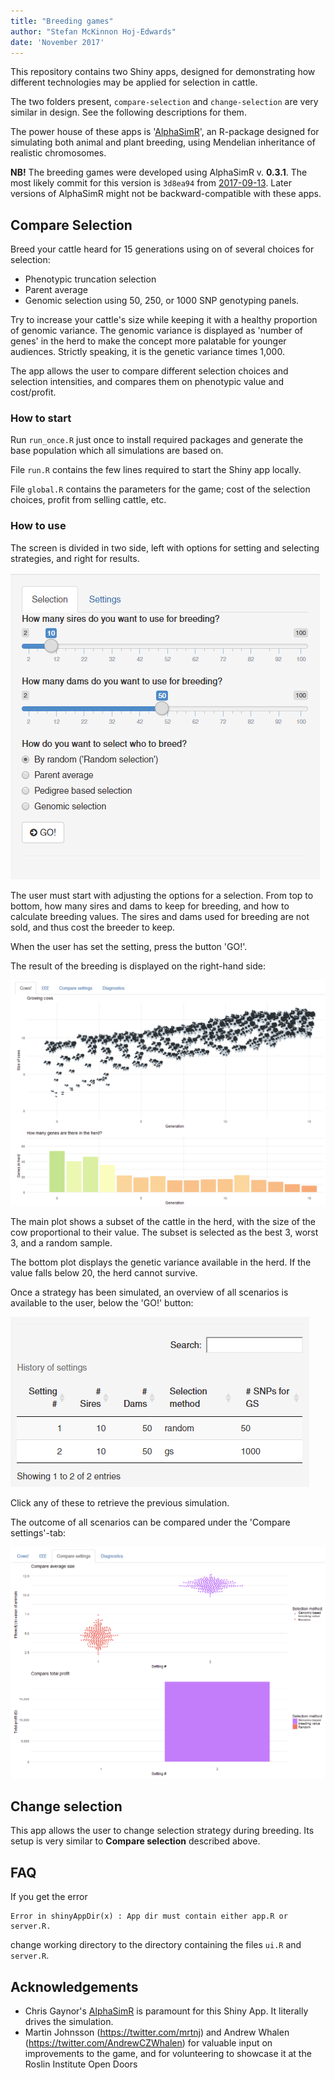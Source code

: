 ```yaml
---
title: "Breeding games"
author: "Stefan McKinnon Hoj-Edwards"
date: 'November 2017'
---
```


This repository contains two Shiny apps, designed for demonstrating 
how different technologies may be applied for selection in cattle.

The two folders present, `compare-selection` and `change-selection` are very similar in design.
See the following descriptions for them.

The power house of these apps is '[AlphaSimR](https://bitbucket.org/hickeyjohnteam/alphasimr)',
an R-package designed for simulating both animal and plant breeding, using
Mendelian inheritance of realistic chromosomes.


**NB!** The breeding games were developed using AlphaSimR v. **0.3.1**.
The most likely commit for this version is `3d8ea94` from [2017-09-13](https://bitbucket.org/hickeyjohnteam/alphasimr/commits/3d8ea94461e4a297a383bb666dcaebc668d34006).
Later versions of AlphaSimR might not be backward-compatible with these apps.

## Compare Selection

Breed your cattle heard for 15 generations using on of several choices for selection:

* Phenotypic truncation selection
* Parent average
* Genomic selection using 50, 250, or 1000 SNP genotyping panels.

Try to increase your cattle's size while keeping it with a healthy proportion of 
genomic variance. 
The genomic variance is displayed as 'number of genes' in the herd to make the concept more
palatable for younger audiences. Strictly speaking, it is the genetic variance times 1,000.

The app allows the user to compare different selection choices and selection intensities,
and compares them on phenotypic value and cost/profit.



### How to start

Run `run_once.R` just once to install required packages and generate the base population
which all simulations are based on.

File `run.R` contains the few lines required to start the Shiny app locally.

File `global.R` contains the parameters for the game; cost of the selection choices, 
profit from selling cattle, etc.

### How to use

The screen is divided in two side, left with options for setting and selecting strategies,
and right for results.

![Setting a selection strategy](figures/compare-selection-strategy-options.png)

The user must start with adjusting the options for a selection. 
From top to bottom, how many sires and dams to keep for breeding, and how to 
calculate breeding values.
The sires and dams used for breeding are not sold, and thus cost the breeder to keep.

When the user has set the setting, press the button 'GO!'.

The result of the breeding is displayed on the right-hand side:

![Breeding using genomic selection](figures/compare-selection-gblup.png)

The main plot shows a subset of the cattle in the herd, with the size of the cow
proportional to their value.
The subset is selected as the best 3, worst 3, and a random sample. 

The bottom plot displays the genetic variance available in the herd. 
If the value falls below 20, the herd cannot survive.

Once a strategy has been simulated, an overview of all scenarios is available to 
the user, below the 'GO!' button:

![History of settings](figures/compare-selection-scenarios.png)

Click any of these to retrieve the previous simulation.

The outcome of all scenarios can be compared under the 'Compare settings'-tab:

![Compare outcome](figures/compare-selection-compare-tab.png)

## Change selection

This app allows the user to change selection strategy during breeding.
Its setup is very similar to **Compare selection** described above.


## FAQ


If you get the error

```
Error in shinyAppDir(x) : App dir must contain either app.R or server.R.
```

change working directory to the directory containing the files `ui.R` and `server.R`.

## Acknowledgements

* Chris Gaynor's [AlphaSimR](https://bitbucket.org/hickeyjohnteam/alphasimr) is paramount for this Shiny App. It literally drives the simulation.
* Martin Johnsson (https://twitter.com/mrtnj) and Andrew Whalen (https://twitter.com/AndrewCZWhalen) for valuable input on improvements to the game, and for volunteering to showcase it at the Roslin Institute Open Doors
